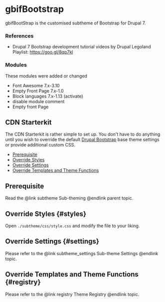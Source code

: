 <!-- @file Instructions for subtheming using the CDN Starterkit. -->
<!-- @defgroup subtheme_cdn -->
<!-- @ingroup subtheme -->
# gbifBootstrap

gbifBootStrap is the customised subtheme of Bootstrap for Drupal 7.

### References
- Drupal 7 Bootstrap development tutorial videos by Drupal Legoland Playlist: https://goo.gl/8qp7kl


### Modules

These modules were added or changed
- Font Awesome 7.x-3.10
- Empty Front Page 7.x-1.0
- Block languages 7.x-1.13 (activate)
- disable module comment
- Empty front Page

## CDN Starterkit

The CDN Starterkit is rather simple to set up. You don't have to do anything
until you wish to override the default [Drupal Bootstrap] base theme settings
or provide additional custom CSS.

- [Prerequisite](#prerequisite)
- [Override Styles](#styles)
- [Override Settings](#settings)
- [Override Templates and Theme Functions](#registry)

## Prerequisite
Read the @link subtheme Sub-theming @endlink parent topic.

## Override Styles {#styles}
Open `./subtheme/css/style.css` and modify the file to your liking.

## Override Settings {#settings}
Please refer to the @link subtheme_settings Sub-theme Settings @endlink topic.

## Override Templates and Theme Functions {#registry}
Please refer to the @link registry Theme Registry @endlink topic.

[Drupal Bootstrap]: https://www.drupal.org/project/bootstrap
[Bootstrap Framework]: https://getbootstrap.com/docs/3.4/
[jsDelivr CDN]: https://www.jsdelivr.com
